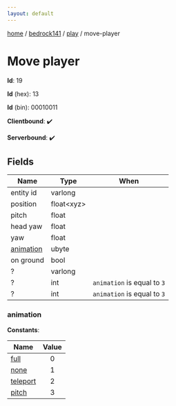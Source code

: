 ```yaml
---
layout: default
---
```


[home](/)  /  [bedrock141](/protocol/bedrock141)  /  [play](/protocol/bedrock141/play)  /  move-player

# Move player

**Id**: 19

**Id** (hex): 13

**Id** (bin): 00010011

**Clientbound**: ✔️

**Serverbound**: ✔️

## Fields

Name | Type | When
---|---|:---:
entity id | varlong | 
position | float&lt;xyz&gt; | 
pitch | float | 
head yaw | float | 
yaw | float | 
[animation](#animation) | ubyte | 
on ground | bool | 
? | varlong | 
? | int | <code>animation</code> is equal to <code>3</code>
? | int | <code>animation</code> is equal to <code>3</code>

### animation

**Constants**:

Name | Value
---|:---:
[full](animation_full) | 0
[none](animation_none) | 1
[teleport](animation_teleport) | 2
[pitch](animation_pitch) | 3

